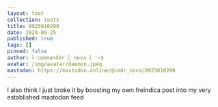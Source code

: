 ```yaml
---
layout: toot
collection: toots
title: 0925010200
date: 2024-09-25
published: true
tags: []
pinned: false
author: ⸸ commander ░ nova ⸸ :~$
avatar: /img/avatar/daemon.jpeg
mastodon: https://mastodon.online/@cmdr_nova/0925010200
---
```


I also think I just broke it by boosting my own freindica post into my very established mastodon feed
